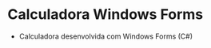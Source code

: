 Calculadora Windows Forms
===================================
- Calculadora desenvolvida com Windows Forms (C#)